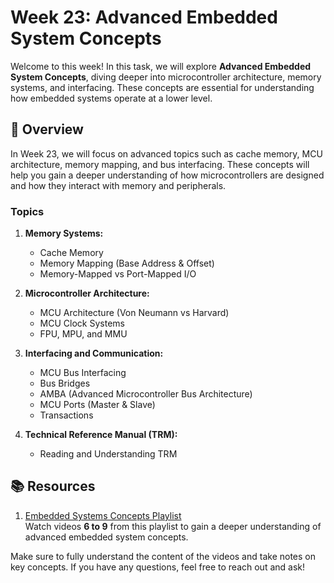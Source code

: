 # Week 23: Advanced Embedded System Concepts

Welcome to this week! In this task, we will explore **Advanced Embedded System Concepts**, diving deeper into microcontroller architecture, memory systems, and interfacing. These concepts are essential for understanding how embedded systems operate at a lower level.

## 📖 Overview

In Week 23, we will focus on advanced topics such as cache memory, MCU architecture, memory mapping, and bus interfacing. These concepts will help you gain a deeper understanding of how microcontrollers are designed and how they interact with memory and peripherals.

### Topics

1. **Memory Systems:**
   - Cache Memory
   - Memory Mapping (Base Address & Offset)
   - Memory-Mapped vs Port-Mapped I/O

2. **Microcontroller Architecture:**
   - MCU Architecture (Von Neumann vs Harvard)
   - MCU Clock Systems
   - FPU, MPU, and MMU

3. **Interfacing and Communication:**
   - MCU Bus Interfacing
   - Bus Bridges
   - AMBA (Advanced Microcontroller Bus Architecture)
   - MCU Ports (Master & Slave)
   - Transactions

4. **Technical Reference Manual (TRM):**
   - Reading and Understanding TRM

## 📚 Resources

1. [Embedded Systems Concepts Playlist](https://www.youtube.com/playlist?list=PLoiqjtgvXf9e2VJk8GWEXwECPM_7JRwkE)  
   Watch videos **6 to 9** from this playlist to gain a deeper understanding of advanced embedded system concepts.

Make sure to fully understand the content of the videos and take notes on key concepts. If you have any questions, feel free to reach out and ask!
